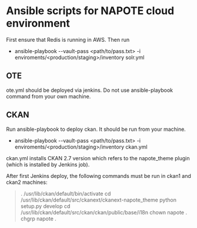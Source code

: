 # Ansible scripts for NAPOTE cloud environment

First ensure that Redis is running in AWS.
Then run
- ansible-playbook --vault-pass <path/to/pass.txt> -i enviroments/<production/staging>/inventory solr.yml

## OTE
ote.yml should be deployed via jenkins. Do not use ansible-playbook command from your own machine.

## CKAN

Run ansible-playbook to deploy ckan.
It should be run from your machine.
- ansible-playbook --vault-pass <path/to/pass.txt> -i enviroments/<production/staging>/inventory ckan.yml
  
ckan.yml installs CKAN 2.7 version which refers to the napote_theme plugin (which is installed by Jenkins job).

After first Jenkins deploy, the following commands must be run in ckan1 and ckan2 machines:

> . /usr/lib/ckan/default/bin/activate
> cd /usr/lib/ckan/default/src/ckanext/ckanext-napote_theme
> python setup.py develop
> cd /usr/lib/ckan/default/src/ckan/ckan/public/base/i18n
> chown napote .
> chgrp napote .